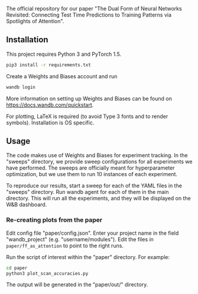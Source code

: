 The official repository for our paper "The Dual Form of Neural Networks Revisited: Connecting Test Time Predictions to Training Patterns via Spotlights of Attention".


## Installation

This project requires Python 3 and PyTorch 1.5.

```bash
pip3 install -r requirements.txt
```

Create a Weights and Biases account and run 
```bash
wandb login
```

More information on setting up Weights and Biases can be found on
https://docs.wandb.com/quickstart.

For plotting, LaTeX is required (to avoid Type 3 fonts and to render symbols). Installation is OS specific.

## Usage

The code makes use of Weights and Biases for experiment tracking. In the "sweeps" directory, we provide sweep configurations for all experiments we have performed. The sweeps are officially meant for hyperparameter optimization, but we use them to run 10 instances of each experiment.

To reproduce our results, start a sweep for each of the YAML files in the "sweeps" directory. Run wandb agent for each of them in the main directory. This will run all the experiments, and they will be displayed on the W&B dashboard.
### Re-creating plots from the paper

Edit config file "paper/config.json". Enter your project name in the field "wandb_project" (e.g. "username/modules"). Edit the files in ```paper/ff_as_attention``` to point to the right runs.

Run the script of interest within the "paper" directory. For example:

```bash
cd paper
python3 plot_scan_accuracies.py
```

The output will be generated in the "paper/out/" directory.
